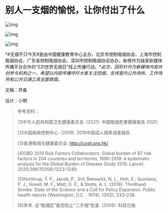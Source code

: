 # 别人一支烟的愉悦，让你付出了什么

![img](https://mmbiz.qpic.cn/mmbiz_png/SlOqFKqEO4GUdRMNA2aGaKo5FA3t4RznDibBsQsF0u0icpTVAE9U1icLpYkqT2xpaLiatQ2N4fS6dBXVHLiaib4u8UtA/640?wx_fmt=png)

![img](https://mmbiz.qpic.cn/mmbiz_png/SlOqFKqEO4GUdRMNA2aGaKo5FA3t4Rznukl3Fic5oRH5dCxHDRK17059ib2c4XjBZpIT7f9TaR2846gWDEQcOAdg/640?wx_fmt=png)

![img](https://mmbiz.qpic.cn/mmbiz_png/SlOqFKqEO4GUdRMNA2aGaKo5FA3t4Rznb0mVS6DFvxX3tybSRxribuic8UwcrFCS2Nub5KA8eaE6tbfIpgNNDaCg/640?wx_fmt=png)

*#无烟不只今天#是由中国健康教育中心主办，北京市控制吸烟协会、上海市控制吸烟协会、广东省控制吸烟协会、深圳市控制吸烟协会协办，新榜作为独家新媒体传播平台合作的“531世界无烟日”线上传播行动。**此次，回形针作为新媒体内容共创参与机构之一，希望以内容传播呼吁大家关注控烟，支持室内公共场所、工作场所和公共交通工具全面禁烟。*



文稿：芹桑



设计：小明



> 参考资料：
>
> 
>
> [1]中华人民共和国卫生健康委员会. (2021). 中国吸烟危害健康报告 2020.
>
> 
>
> [2]中国疾病控制中心. (2019). 2018中国成人烟草调查报告.
>
> 
>
> [3]香港吸烟与健康委员会. http://cosh.org.hk/
>
> 
>
> [4]GBD 2019 Risk Factors Collaborators. Global burden of 87 risk factors in 204 countries and territories, 1990-2019: a systematic analysis for the Global Burden of Disease Study 2019. Lancet. 2020;396(10258):1223-1249.
>
> 
>
> [5]Northrup, T. F., Jacob, P., 3rd, Benowitz, N. L., Hoh, E., Quintana, P. J., Hovell, M. F., Matt, G. E., & Stotts, A. L. (2016). Thirdhand Smoke: State of the Science and a Call for Policy Expansion. Public health reports (Washington, D.C. : 1974), 131(2), 233–238.
>
> 
>
> [6]李禾. 设“吸烟区”能否防止“二手烟”危害. (2008). 科技日报.